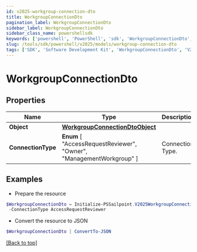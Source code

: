 ```yaml
---
id: v2025-workgroup-connection-dto
title: WorkgroupConnectionDto
pagination_label: WorkgroupConnectionDto
sidebar_label: WorkgroupConnectionDto
sidebar_class_name: powershellsdk
keywords: ['powershell', 'PowerShell', 'sdk', 'WorkgroupConnectionDto', 'V2025WorkgroupConnectionDto'] 
slug: /tools/sdk/powershell/v2025/models/workgroup-connection-dto
tags: ['SDK', 'Software Development Kit', 'WorkgroupConnectionDto', 'V2025WorkgroupConnectionDto']
---
```



# WorkgroupConnectionDto

## Properties

Name | Type | Description | Notes
------------ | ------------- | ------------- | -------------
**Object** | [**WorkgroupConnectionDtoObject**](workgroup-connection-dto-object) |  | [optional] 
**ConnectionType** |  **Enum** [  "AccessRequestReviewer",    "Owner",    "ManagementWorkgroup" ] | Connection Type. | [optional] 

## Examples

- Prepare the resource
```powershell
$WorkgroupConnectionDto = Initialize-PSSailpoint.V2025WorkgroupConnectionDto  -Object null `
 -ConnectionType AccessRequestReviewer
```

- Convert the resource to JSON
```powershell
$WorkgroupConnectionDto | ConvertTo-JSON
```


[[Back to top]](#) 


